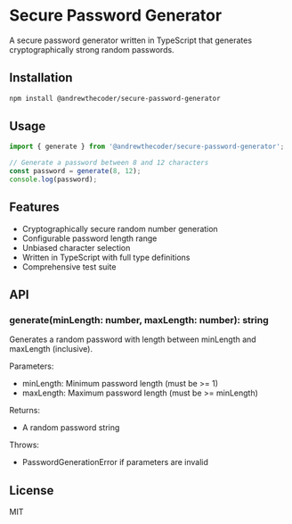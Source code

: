 # Secure Password Generator

A secure password generator written in TypeScript that generates cryptographically strong random passwords.

## Installation

```bash
npm install @andrewthecoder/secure-password-generator
```

## Usage

```typescript
import { generate } from '@andrewthecoder/secure-password-generator';

// Generate a password between 8 and 12 characters
const password = generate(8, 12);
console.log(password);
```

## Features

- Cryptographically secure random number generation
- Configurable password length range
- Unbiased character selection
- Written in TypeScript with full type definitions
- Comprehensive test suite

## API

### generate(minLength: number, maxLength: number): string

Generates a random password with length between minLength and maxLength (inclusive).

Parameters:

- minLength: Minimum password length (must be >= 1)
- maxLength: Maximum password length (must be >= minLength)

Returns:

- A random password string

Throws:

- PasswordGenerationError if parameters are invalid

## License

MIT

